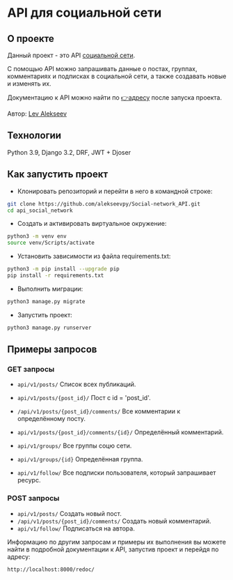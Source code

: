 # API для социальной сети

## О проекте

Данный проект - это API [социальной сети](https://github.com/alekseevpy/Yatube).

С помощью API можно запрашивать данные о постах, группах, комментариях и подписках в социальной сети, а также создавать новые и изменять их.

Документацию к API можно найти  по [👉адресу](http://localhost:8000/redoc/) после запуска проекта.

Автор: [Lev Alekseev](https://github.com/alekseevpy)

## Технологии

Python 3.9, Django 3.2, DRF, JWT + Djoser

## Как запустить проект

- Клонировать репозиторий и перейти в него в командной строке:

```bash
git clone https://github.com/alekseevpy/Social-network_API.git
cd api_social_network
```

- Cоздать и активировать виртуальное окружение:

```bash
python3 -m venv env
source venv/Scripts/activate
```

- Установить зависимости из файла requirements.txt:

```bash
python3 -m pip install --upgrade pip
pip install -r requirements.txt
```

- Выполнить миграции:

```bash
python3 manage.py migrate
```

- Запустить проект:

```bash
python3 manage.py runserver
```

## Примеры запросов

### GET запросы

- `api/v1/posts/`
Список всех публикаций.

- `api/v1/posts/{post_id}/`
Пост с id = 'post_id'.

- `/api/v1/posts/{post_id}/comments/`
Все комментарии к определённому посту.

- `api/v1/posts/{post_id}/comments/{id}/`
Определённый комментарий.

- `api/v1/groups/`
Все группы соцю сети.

- `api/v1/groups/{id}`
Определённая группа.

- `api/v1/follow/`
Все подписки пользователя, который запрашивает ресурс.

### POST запросы

- `api/v1/posts/`
Создать новый пост.
- `/api/v1/posts/{post_id}/comments/`
Создать новый комментарий.
- `api/v1/follow/`
Подписаться на автора.

Информацию по другим запросам и примеры их выполнения вы можете найти в подробной документации к API, запустив проект и перейдя по адресу:

```bash
http://localhost:8000/redoc/
```

